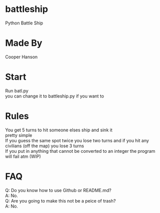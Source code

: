 # battleship
Python Battle Ship
# Made By
Cooper Hanson
# Start
Run batl.py <br />you can change it to battleship.py if you want to
# Rules
You get 5 turns to hit someone elses ship and sink it <br />
pretty simple <br />
If you guess the same spot twice you lose two turns and if you hit any civilians (off the map) you lose 3 turns <br />
If you put in anything that cannot be converted to an integer the program will fail atm (WIP) <br />
# FAQ
Q: Do you know how to use Github or README.md? <br />
A: No. <br />
Q: Are you going to make this not be a peice of trash?<br />
A: No.
